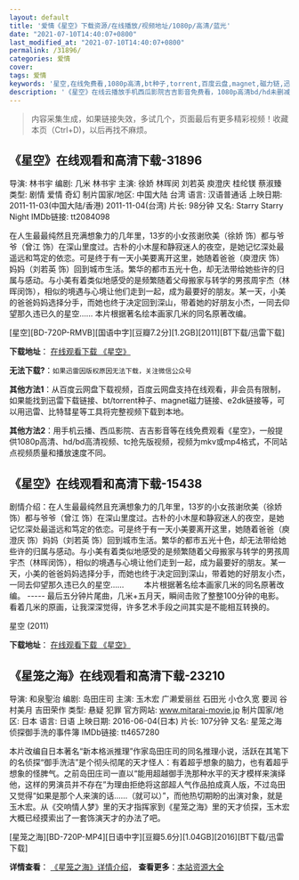 ```yaml
---
layout: default
title: '爱情《星空》下载资源/在线播放/视频地址/1080p/高清/蓝光'
date: "2021-07-10T14:40:07+0800"
last_modified_at: "2021-07-10T14:40:07+0800"
permalink: /31896/
categories: 爱情
cover:
tags: 爱情
keywords: '星空,在线免费看,1080p高清,bt种子,torrent,百度云盘,magnet,磁力链,迅雷下载资源'
description: '《星空》在线云播放手机西瓜影院吉吉影音免费看，1080p高清bd/hd未删减完整版和tc抢先枪版，mkv/mp4格式，附带bt/torrent种子、magnet/磁力链、百度云盘、网盘资源迅雷下载链接'
---
```


>内容采集生成，如果链接失效，多试几个，页面最后有更多精彩视频！收藏本页（Ctrl+D)，以后再找不麻烦。


## 《星空》在线观看和高清下载-31896

导演: 林书宇 编剧: 几米 林书宇 主演: 徐娇 林晖闵 刘若英 庾澄庆 桂纶镁 蔡淑臻 类型: 剧情 爱情 奇幻 制片国家/地区: 中国大陆 台湾 语言: 汉语普通话 上映日期: 2011-11-03(中国大陆/香港) 2011-11-04(台湾) 片长: 98分钟 又名: Starry Starry Night IMDb链接: tt2084098

在人生最最纯然且充满想象力的几年里，13岁的小女孩谢欣美（徐娇 饰）都与爷爷（曾江 饰）在深山里度过。古朴的小木屋和静寂迷人的夜空，是她记忆深处最遥远和笃定的依恋。可是终于有一天小美要离开这里，她随着爸爸（庾澄庆 饰）妈妈（刘若英 饰）回到城市生活。繁华的都市五光十色，却无法带给她些许的归属与感动。与小美有着类似地感受的是频繁随着父母搬家与转学的男孩周宇杰（林晖闵饰），相似的境遇与心境让他们走到一起，成为最要好的朋友。某一天，小美的爸爸妈妈选择分手，而她也终于决定回到深山，带着她的好朋友小杰，一同去仰望那久违已久的星空…… 本片根据著名绘本画家几米的同名原著改编。


[星空][BD-720P-RMVB][国语中字][豆瓣7.2分][1.2GB][2011][BT下载/迅雷下载]

**下载地址**： [在线观看下载 《星空》](https://www.btdx8.com/torrent/starry_starry_night_2011.html) 


**无法下载?**：`如果迅雷因版权原因无法下载，关注微信公众号 `

**其他方法1**：从百度云网盘下载视频，百度云网盘支持在线观看，非会员有限制，如果能找到迅雷下载链接、bt/torrent种子、magnet磁力链接、e2dk链接等，可以用迅雷、比特彗星等工具将完整视频下载到本地。

**其他方法2**：用手机云播、西瓜影院、吉吉影音等在线免费观看《星空》，一般提供1080p高清、hd/bd高清视频、tc抢先版视频，视频为mkv或mp4格式，不同站点视频质量和播放速度不同。


## 《星空》在线观看和高清下载-15438

剧情介绍：在人生最最纯然且充满想象力的几年里，13岁的小女孩谢欣美（徐娇 饰）都与爷爷（曾江 饰）在深山里度过。古朴的小木屋和静寂迷人的夜空，是她记忆深处最遥远和笃定的依恋。可是终于有一天小美要离开这里，她随着爸爸（庾澄庆 饰）妈妈（刘若英 饰）回到城市生活。繁华的都市五光十色，却无法带给她些许的归属与感动。与小美有着类似地感受的是频繁随着父母搬家与转学的男孩周宇杰（林晖闵饰），相似的境遇与心境让他们走到一起，成为最要好的朋友。某一天，小美的爸爸妈妈选择分手，而她也终于决定回到深山，带着她的好朋友小杰，一同去仰望那久违已久的星空……  　　本片根据著名绘本画家几米的同名原著改编。 ----- 最后五分钟片尾曲，几米+五月天，瞬间击败了整整100分钟的电影。看着几米的原画，让我深深觉得，许多艺术手段之间其实是不能相互转换的。


星空 (2011)

**下载地址**： [在线观看下载 《星空》](https://www.btbtdy.me/btdy/dy4608.html) 


## 《星笼之海》在线观看和高清下载-23210

导演: 和泉聖治 编剧: 岛田庄司 主演: 玉木宏 广濑爱丽丝 石田光 小仓久宽 要润 谷村美月 吉田荣作 类型: 悬疑 犯罪 官方网站: www.mitarai-movie.jp 制片国家/地区: 日本 语言: 日语 上映日期: 2016-06-04(日本) 片长: 107分钟 又名: 星笼之海 侦探御手洗的事件簿 IMDb链接: tt4657280

本片改编自日本著名“新本格派推理”作家岛田庄司的同名推理小说，活跃在其笔下的名侦探“御手洗洁”是个彻头彻尾的天才怪人：有着超乎想象的脑力，也有着超乎想象的怪脾气。之前岛田庄司一直以“能用超越御手洗那种水平的天才模样来演绎他，这样的男演员并不存在”为理由拒绝将这部超人气作品拍成真人版，不过岛田又觉得“如果是那个人来演的话……（就可以）”，而他热切期盼的出演对象，就是玉木宏。从《交响情人梦》里的天才指挥家到《星笼之海》里的天才侦探，玉木宏大概已经摸索出了一套饰演天才的办法了吧。


[星笼之海][BD-720P-MP4][日语中字][豆瓣5.6分][1.04GB][2016][BT下载/迅雷下载]

**详情查看**： [《星笼之海》详情介绍](/movie/23210/)， **查看更多**：[本站资源大全](/movie/t/all/)

